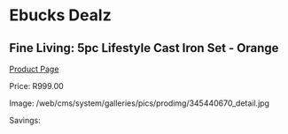 
# Ebucks Dealz
## Fine Living: 5pc Lifestyle Cast Iron Set - Orange
[Product Page](https://www.ebucks.com/web/shop/productSelected.do?prodId=345440670&catId=704983235)

Price: R999.00

Image: /web/cms/system/galleries/pics/prodimg/345440670_detail.jpg

Savings: 


	